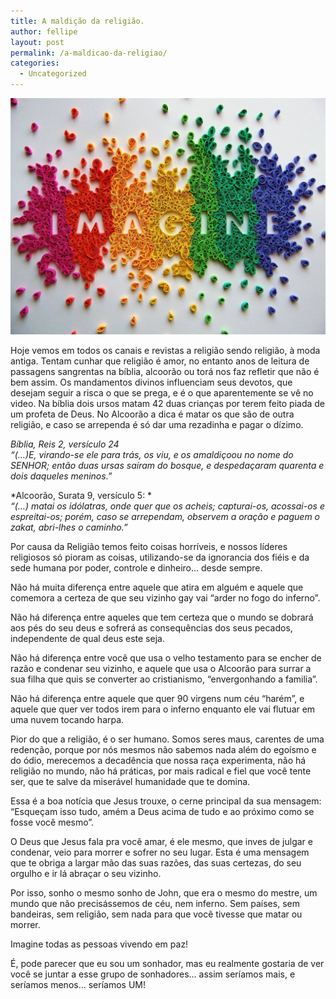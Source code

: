 ```yaml
---
title: A maldição da religião.
author: fellipe
layout: post
permalink: /a-maldicao-da-religiao/
categories:
  - Uncategorized
---
```

[<img alt="imagine-finished-1" src="/img/posts/2015/01/imagine-finished-1-1024x768.jpg"  />][1]

Hoje vemos em todos os canais e revistas a religião sendo religião, à moda antiga. Tentam cunhar que religião é amor, no entanto anos de leitura de passagens sangrentas na bíblia, alcoorão ou torá nos faz refletir que não é bem assim. Os mandamentos divinos influenciam seus devotos, que desejam seguir a risca o que se prega, e é o que aparentemente se vê no video. Na bíblia dois ursos matam 42 duas crianças por terem feito piada de um profeta de Deus. No Alcoorão a dica é matar os que são de outra religião, e caso se arrependa é só dar uma rezadinha e pagar o dízimo.

*Bíblia, Reis 2, versículo 24*  
*&#8220;(&#8230;)E, virando-se ele para trás, os viu, e os amaldiçoou no nome do SENHOR; então duas ursas saíram do bosque, e despedaçaram quarenta e dois daqueles meninos.&#8221;*

*Alcoorão, Surata 9, versículo 5: *  
*&#8220;(&#8230;) matai os idólatras, onde quer que os acheis; capturai-os, acossai-os e espreitai-os; porém, caso se arrependam, observem a oração e paguem o zakat, abri-lhes o caminho.&#8221;*

Por causa da Religião temos feito coisas horríveis, e nossos líderes religiosos só pioram as coisas, utilizando-se da ignorancia dos fiéis e da sede humana por poder, controle e dinheiro&#8230; desde sempre.

Não há muita diferença entre aquele que atira em alguém e aquele que comemora a certeza de que seu vizinho gay vai &#8220;arder no fogo do inferno&#8221;.

Não há diferença entre aqueles que tem certeza que o mundo se dobrará aos pés do seu deus e sofrerá as consequências dos seus pecados, independente de qual deus este seja.

Não há diferença entre você que usa o velho testamento para se encher de razão e condenar seu vizinho, e aquele que usa o Alcoorão para surrar a sua filha que quis se converter ao cristianismo, &#8220;envergonhando a familia&#8221;.

Não há diferença entre aquele que quer 90 virgens num céu &#8220;harém&#8221;, e aquele que quer ver todos irem para o inferno enquanto ele vai flutuar em uma nuvem tocando harpa.

Pior do que a religião, é o ser humano. Somos seres maus, carentes de uma redenção, porque por nós mesmos não sabemos nada além do egoísmo e do ódio, merecemos a decadência que nossa raça experimenta, não há religião no mundo, não há práticas, por mais radical e fiel que você tente ser, que te salve da miserável humanidade que te domina.

Essa é a boa notícia que Jesus trouxe, o cerne principal da sua mensagem: &#8220;Esqueçam isso tudo, amém a Deus acima de tudo e ao próximo como se fosse você mesmo&#8221;.

O Deus que Jesus fala pra você amar, é ele mesmo, que inves de julgar e condenar, veio para morrer e sofrer no seu lugar. Esta é uma mensagem que te obriga a largar mão das suas razões, das suas certezas, do seu orgulho e ir lá abraçar o seu vizinho.

Por isso, sonho o mesmo sonho de John, que era o mesmo do mestre, um mundo que não precisássemos de céu, nem inferno. Sem países, sem bandeiras, sem religião, sem nada para que você tivesse que matar ou morrer.

Imagine todas as pessoas vivendo em paz!

É, pode parecer que eu sou um sonhador, mas eu realmente gostaria de ver você se juntar a esse grupo de sonhadores&#8230; assim seríamos mais, e seríamos menos&#8230; seríamos UM!

 [1]: /img/posts/2015/01/imagine-finished-1.jpg
